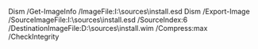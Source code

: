 Dism /Get-ImageInfo /ImageFile:I:\sources\install.esd
Dism /Export-Image /SourceImageFile:I:\sources\install.esd /SourceIndex:6 /DestinationImageFile:D:\sources\install.wim /Compress:max /CheckIntegrity
